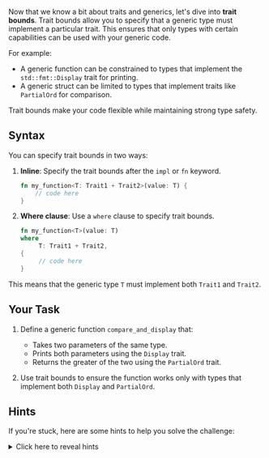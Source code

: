 Now that we know a bit about traits and generics, let's dive into **trait bounds**. Trait bounds allow you to specify that a generic type must implement a particular trait. This ensures that only types with certain capabilities can be used with your generic code.

For example:

- A generic function can be constrained to types that implement the `std::fmt::Display` trait for printing.
- A generic struct can be limited to types that implement traits like `PartialOrd` for comparison.

Trait bounds make your code flexible while maintaining strong type safety.

## Syntax

You can specify trait bounds in two ways:

1. **Inline**: Specify the trait bounds after the `impl` or `fn` keyword.

   ```rust
   fn my_function<T: Trait1 + Trait2>(value: T) {
       // code here
   }
   ```

2. **Where clause**: Use a `where` clause to specify trait bounds.

   ```rust
   fn my_function<T>(value: T)
   where
        T: Trait1 + Trait2,
   {
        // code here
   }
   ```

This means that the generic type `T` must implement both `Trait1` and `Trait2`.

## Your Task

1. Define a generic function `compare_and_display` that:

   - Takes two parameters of the same type.
   - Prints both parameters using the `Display` trait.
   - Returns the greater of the two using the `PartialOrd` trait.

2. Use trait bounds to ensure the function works only with types that implement both `Display` and `PartialOrd`.

## Hints

If you're stuck, here are some hints to help you solve the challenge:

<details>
  <summary>Click here to reveal hints</summary>

- Use `std::cmp::PartialOrd` to compare values.
- Use `std::fmt::Display` to print values with the `println!` macro.
- You can write trait bounds inline with `T: Trait1 + Trait2` or using a `where` clause. e.g.
  ```rust
  fn my_function<T: Trait1 + Trait2>(value: T) {
      // code here
  }
  ```

</details>
